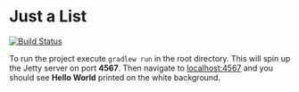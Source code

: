 # Just a List

[![Build Status](https://travis-ci.org/mirkoadari/justalist.svg?branch=master)](https://travis-ci.org/mirkoadari/justalist)

To run the project execute `gradlew run` in the root directory. This will spin up the Jetty server on port **4567**. Then navigate to [localhost:4567](http://localhost:4567/hello) and you should see **Hello World** printed on the white background. 
